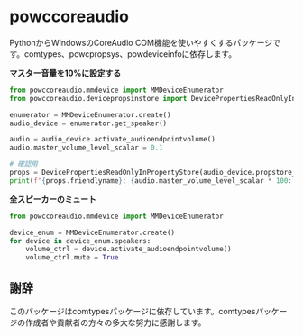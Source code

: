 # powccoreaudio
PythonからWindowsのCoreAudio COM機能を使いやすくするパッケージです。comtypes、powcpropsys、powdeviceinfoに依存します。 

**マスター音量を10%に設定する**

```python
from powccoreaudio.mmdevice import MMDeviceEnumerator
from powccoreaudio.devicepropsinstore import DevicePropertiesReadOnlyInPropertyStore

enumerator = MMDeviceEnumerator.create()
audio_device = enumerator.get_speaker()

audio = audio_device.activate_audioendpointvolume()
audio.master_volume_level_scalar = 0.1

# 確認用
props = DevicePropertiesReadOnlyInPropertyStore(audio_device.propstore_read)
print(f"{props.friendlyname}: {audio.master_volume_level_scalar * 100:.2f}%")
```

**全スピーカーのミュート**

```python
from powccoreaudio.mmdevice import MMDeviceEnumerator

device_enum = MMDeviceEnumerator.create()
for device in device_enum.speakers:
    volume_ctrl = device.activate_audioendpointvolume()
    volume_ctrl.mute = True
```

## 謝辞

このパッケージはcomtypesパッケージに依存しています。comtypesパッケージの作成者や貢献者の方々の多大な努力に感謝します。
